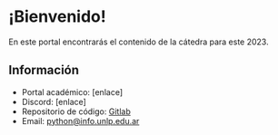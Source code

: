 # ¡Bienvenido!

En este portal encontrarás el contenido de la cátedra para este 2023.

## Información

- Portal académico: [enlace]
- Discord: [enlace]
- Repositorio de código: [Gitlab](https://gitlab.catedras.linti.unlp.edu.ar/python2023)
- Email: <a href = "mailto: python@info.unlp.edu.ar">python@info.unlp.edu.ar</a>
